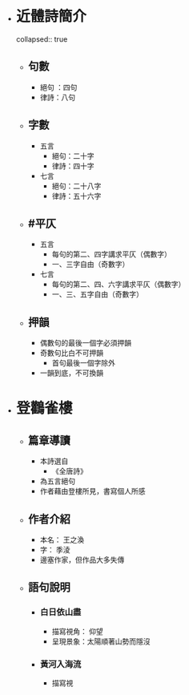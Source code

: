 - # 近體詩簡介
  collapsed:: true
	- ## 句數
		- 絕句 ：四句
		- 律詩：八句
	- ## 字數
		- 五言
			- 絕句：二十字
			- 律詩：四十字
		- 七言
			- 絕句：二十八字
			- 律詩：五十六字
	- ## #平仄
		- 五言
			- 每句的第二、四字講求平仄（偶數字）
			- 一、三字自由（奇數字）
		- 七言
			- 每句的第二、四、六字講求平仄（偶數字）
			- 一、三、五字自由（奇數字）
	- ## 押韻
		- 偶數句的最後一個字必須押韻
		- 奇數句比白不可押韻
			- 首句最後一個字除外
		- 一韻到底，不可換韻
- # 登鸛雀樓
	- ## 篇章導讀
		- 本詩選自
			- 《全唐詩》
		- 為五言絕句
		- 作者藉由登樓所見，書寫個人所感
	- ## 作者介紹
		- 本名： 王之渙
		- 字： 季淩
		- 邊塞作家，但作品大多失傳
	- ## 語句說明
		- ### 白日依山盡
			- 描寫視角： 仰望
			- 呈現景象：太陽順著山勢而隱沒
		- ### 黃河入海流
			- 描寫視